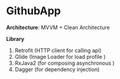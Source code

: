 # GithubApp

**Architecture**: MVVM + Clean Architecture

**Library**
1. Retrofit (HTTP client for calling api)
2. Glide (Image Loader for load profile )
3. RxJava2 (for composing asynchronous )
4. Dagger (for dependency injection)
